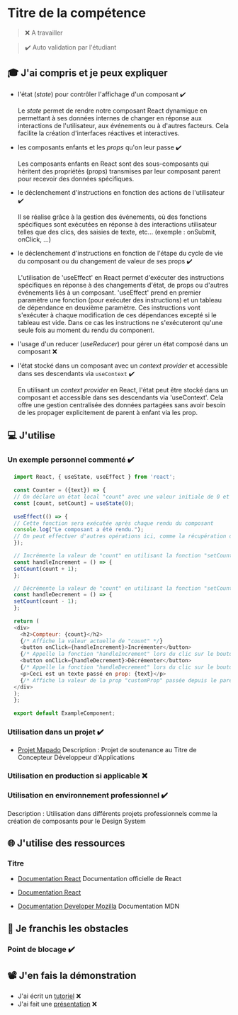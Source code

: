 # Titre de la compétence

> ❌ A travailler

> ✔️ Auto validation par l'étudiant

## 🎓 J'ai compris et je peux expliquer

- l'état (_state_) pour contrôler l'affichage d'un composant ✔️

  Le *state* permet de rendre notre composant React dynamique en permettant à ses données internes de changer en réponse aux interactions de l'utilisateur, aux événements ou à d'autres facteurs. Cela facilite la création d'interfaces réactives et interactives.

- les composants enfants et les _props_ qu'on leur passe ✔️

  Les composants enfants en React sont des sous-composants qui héritent des propriétés (props) transmises par leur composant parent pour recevoir des données spécifiques.

- le déclenchement d'instructions en fonction des actions de l'utilisateur ✔️

  Il se réalise grâce à la gestion des événements, où des fonctions spécifiques sont exécutées en réponse à des interactions utilisateur telles que des clics, des saisies de texte, etc... (exemple : onSubmit, onClick, ...)

- le déclenchement d'instructions en fonction de l'étape du cycle de vie du composant ou du changement de valeur de ses props ✔️

  L'utilisation de 'useEffect' en React permet d'exécuter des instructions spécifiques en réponse à des changements d'état, de props ou d'autres événements liés à un composant. 
'useEffect' prend en premier paramètre une fonction (pour exécuter des instructions) et un tableau de dépendance en deuxième paramètre. Ces instructions vont s'exécuter à chaque modification de ces dépendances excepté si le tableau est vide. Dans ce cas les instructions ne s'exécuteront qu'une seule fois au moment du rendu du component.

- l'usage d'un reducer (_useReducer_) pour gérer un état composé dans un composant ❌

- l'état stocké dans un composant avec un _context provider_ et accessible dans ses descendants via `useContext` ✔️

  En utilisant un *context provider* en React, l'état peut être stocké dans un composant et accessible dans ses descendants via 'useContext'. Cela offre une gestion centralisée des données partagées sans avoir besoin de les propager explicitement de parent à enfant via les prop.

## 💻 J'utilise

### Un exemple personnel commenté ✔️

```javascript
  import React, { useState, useEffect } from 'react';
  
  const Counter = ({text}) => {
  // On déclare un état local "count" avec une valeur initiale de 0 et une fonction "setCount" pour le mettre à jour
  const [count, setCount] = useState(0);
  
  useEffect(() => {
  // Cette fonction sera exécutée après chaque rendu du composant
  console.log("Le composant a été rendu.");
  // On peut effectuer d'autres opérations ici, comme la récupération de données depuis une API, l'abonnement à des événements, ...
  });

  // Incrémente la valeur de "count" en utilisant la fonction "setCount"
  const handleIncrement = () => {
  setCount(count + 1);
  };

  // Décrémente la valeur de "count" en utilisant la fonction "setCount"
  const handleDecrement = () => {
  setCount(count - 1);
  };
  
  return (
  <div>
    <h2>Compteur: {count}</h2>
    {/* Affiche la valeur actuelle de "count" */}
    <button onClick={handleIncrement}>Incrémenter</button>
    {/* Appelle la fonction "handleIncrement" lors du clic sur le bouton */}
    <button onClick={handleDecrement}>Décrémenter</button>
    {/* Appelle la fonction "handleDecrement" lors du clic sur le bouton */}
    <p>Ceci est un texte passé en prop: {text}</p>
    {/* Affiche la valeur de la prop "customProp" passée depuis le parent */}
  </div>
  );
  };
  
  export default ExampleComponent;
```

### Utilisation dans un projet ✔️

- [Projet Mapado](https://github.com/WildCodeSchool/2209-wns-adleman-mapado)
  Description : Projet de soutenance au Titre de Concepteur Développeur d'Applications

### Utilisation en production si applicable ❌

### Utilisation en environnement professionnel ✔️

Description : Utilisation dans différents projets professionnels comme la création de composants pour le Design System

## 🌐 J'utilise des ressources

### Titre

- [Documentation React](https://fr.legacy.reactjs.org/docs/getting-started.html)
  Documentation officielle de React

- [Documentation React](https://react.dev/)

- [Documentation Developer Mozilla](https://developer.mozilla.org/fr/docs/Learn/Tools_and_testing/Client-side_JavaScript_frameworks/React_getting_started)
  Documentation MDN

## 🚧 Je franchis les obstacles

### Point de blocage ✔️

## 📽️ J'en fais la démonstration

- J'ai écrit un [tutoriel]() ❌ 
- J'ai fait une [présentation]() ❌ 

